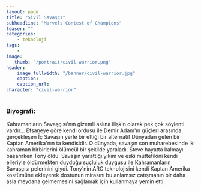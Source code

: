 ```yaml
---
layout: page
title: "Sivil Savaşçı"
subheadline: "Marvels Contest of Champions"
teaser: ""
categories:
    - teknoloji
tags:
    -
image:
   thumb: "/portrait/civil-warrior.png"
header:
    image_fullwidth: "/banner/civil-warrior.jpg"
    caption: 
    caption_url:    
character: "civil-warrior"
---
```


### Biyografi:

Kahramanların Savaşçısı'nın gizemli aslına ilişkin olarak pek çok söylenti vardır... Efsaneye göre kendi ordusu ile Demir Adam'ın güçleri arasında gerçekleşen İç Savaşın yerle bir ettiği bir alternatif Dünyadan gelen bir Kaptan Amerika'nın ta kendisidir. O dünyada, savaşın son muharebesinde iki kahraman birbirlerini ölümcül bir şekilde yaraladı. Steve hayatta kalmayı başarırken Tony öldü. Savaşın yarattığı yıkım ve eski müttefikini kendi elleriyle öldürmekten duyduğu suçluluk duygusu ile Kahramanların Savaşçısı pelerinini giydi. Tony'nin ARC teknolojisini kendi Kaptan Amerika kostümüne ekleyerek dostunun mirasını bu anlamsız çatışmanın bir daha asla meydana gelmemesini sağlamak için kullanmaya yemin etti.
